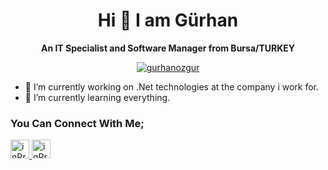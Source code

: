 <h1 align="center">Hi 👋 I am Gürhan</h1>
<p align="center">
<b>An IT Specialist and Software Manager from Bursa/TURKEY</b>
</p>
<p align="center">
<a href="https://github.com/ryo-ma/github-profile-trophy">
<img src="https://github-profile-trophy.vercel.app/?username=gurhanozgur&theme=onedark"
  alt="gurhanozgur"
  style="max-width: 100%"
/>
</a>
</p>

- 🔭 I’m currently working on .Net technologies at the company i work for.
- 🌱 I’m currently learning everything.

### You Can Connect With Me;
<a href="https://www.linkedin.com/in/gurhan-ozgur/" target="_blank">
<img src="https://cdn-icons-png.flaticon.com/512/174/174857.png" 
     alt="inProfile" 
     width="30"/>
</a>
<a href="https://www.instagram.com/gurhanozgur/" target="_blank">
<img src="https://upload.wikimedia.org/wikipedia/commons/thumb/e/e7/Instagram_logo_2016.svg/768px-Instagram_logo_2016.svg.png" 
     alt="igProfile" 
     width="30"/>
</a>
